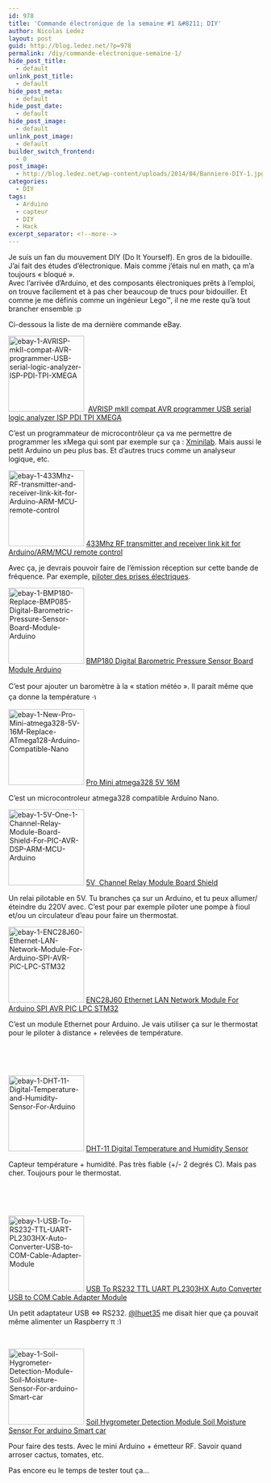 ```yaml
---
id: 978
title: 'Commande électronique de la semaine #1 &#8211; DIY'
author: Nicolas Ledez
layout: post
guid: http://blog.ledez.net/?p=978
permalink: /diy/commande-electronique-semaine-1/
hide_post_title:
  - default
unlink_post_title:
  - default
hide_post_meta:
  - default
hide_post_date:
  - default
hide_post_image:
  - default
unlink_post_image:
  - default
builder_switch_frontend:
  - 0
post_image:
  - http://blog.ledez.net/wp-content/uploads/2014/04/Banniere-DIY-1.jpg
categories:
  - DIY
tags:
  - Arduino
  - capteur
  - DIY
  - Hack
excerpt_separator: <!--more-->
---
```

Je suis un fan du mouvement DIY (Do It Yourself). En gros de la bidouille.  
J&rsquo;ai fait des études d&rsquo;électronique. Mais comme j&rsquo;étais nul en math, ça m&rsquo;a toujours &laquo;&nbsp;bloqué&nbsp;&raquo;.  
Avec l’arrivée d’Arduino, et des composants électroniques prêts à l’emploi, on trouve facilement et à pas cher beaucoup de trucs pour bidouiller. Et comme je me définis comme un ingénieur Lego™, il ne me reste qu&rsquo;à tout brancher ensemble :p

Ci-dessous la liste de ma dernière commande eBay.<!--more-->

[<img class="alignnone size-thumbnail wp-image-969" alt="ebay-1-AVRISP-mkII-compat-AVR-programmer-USB-serial-logic-analyzer-ISP-PDI-TPI-XMEGA" src="http://blog.ledez.net/wp-content/uploads/2014/04/ebay-1-AVRISP-mkII-compat-AVR-programmer-USB-serial-logic-analyzer-ISP-PDI-TPI-XMEGA-150x150.jpg" width="150" height="150" srcset="http://blog.ledez.net/wp-content/uploads/2014/04/ebay-1-AVRISP-mkII-compat-AVR-programmer-USB-serial-logic-analyzer-ISP-PDI-TPI-XMEGA-150x150.jpg 150w, http://blog.ledez.net/wp-content/uploads/2014/04/ebay-1-AVRISP-mkII-compat-AVR-programmer-USB-serial-logic-analyzer-ISP-PDI-TPI-XMEGA-300x300.jpg 300w, http://blog.ledez.net/wp-content/uploads/2014/04/ebay-1-AVRISP-mkII-compat-AVR-programmer-USB-serial-logic-analyzer-ISP-PDI-TPI-XMEGA.jpg 500w" sizes="(max-width: 150px) 100vw, 150px" />][1]  [AVRISP mkII compat AVR programmer USB serial logic analyzer ISP PDI TPI XMEGA][2]

C&rsquo;est un programmateur de microcontrôleur ça va me permettre de programmer les xMega qui sont par exemple sur ça : [Xminilab][3]. Mais aussi le petit Arduino un peu plus bas. Et d&rsquo;autres trucs comme un analyseur logique, etc.

[<img class="alignnone size-thumbnail wp-image-967" alt="ebay-1-433Mhz-RF-transmitter-and-receiver-link-kit-for-Arduino-ARM-MC​U-remote-control" src="http://blog.ledez.net/wp-content/uploads/2014/04/ebay-1-433Mhz-RF-transmitter-and-receiver-link-kit-for-Arduino-ARM-MC​U-remote-control-150x150.jpg" width="150" height="150" srcset="http://blog.ledez.net/wp-content/uploads/2014/04/ebay-1-433Mhz-RF-transmitter-and-receiver-link-kit-for-Arduino-ARM-MC​U-remote-control-150x150.jpg 150w, http://blog.ledez.net/wp-content/uploads/2014/04/ebay-1-433Mhz-RF-transmitter-and-receiver-link-kit-for-Arduino-ARM-MC​U-remote-control-300x300.jpg 300w" sizes="(max-width: 150px) 100vw, 150px" />][4] [433Mhz RF transmitter and receiver link kit for Arduino/ARM/MC​U remote control][5]

Avec ça, je devrais pouvoir faire de l&rsquo;émission réception sur cette bande de fréquence. Par exemple, [piloter des prises électriques][6].

[<img class="alignnone size-thumbnail wp-image-970" alt="ebay-1-BMP180-Replace-BMP085-Digital-Barometric-Pressure-Sensor-Board-Module-Arduino" src="http://blog.ledez.net/wp-content/uploads/2014/04/ebay-1-BMP180-Replace-BMP085-Digital-Barometric-Pressure-Sensor-Board-Module-Arduino-150x150.jpg" width="150" height="150" srcset="http://blog.ledez.net/wp-content/uploads/2014/04/ebay-1-BMP180-Replace-BMP085-Digital-Barometric-Pressure-Sensor-Board-Module-Arduino-150x150.jpg 150w, http://blog.ledez.net/wp-content/uploads/2014/04/ebay-1-BMP180-Replace-BMP085-Digital-Barometric-Pressure-Sensor-Board-Module-Arduino-300x300.jpg 300w, http://blog.ledez.net/wp-content/uploads/2014/04/ebay-1-BMP180-Replace-BMP085-Digital-Barometric-Pressure-Sensor-Board-Module-Arduino-1024x1024.jpg 1024w, http://blog.ledez.net/wp-content/uploads/2014/04/ebay-1-BMP180-Replace-BMP085-Digital-Barometric-Pressure-Sensor-Board-Module-Arduino.jpg 1600w" sizes="(max-width: 150px) 100vw, 150px" />][7] [BMP180 Digital Barometric Pressure Sensor Board Module Arduino][8]

<span style="line-height: 1.5em;">C&rsquo;est pour ajouter un baromètre à la &laquo;&nbsp;station météo&nbsp;&raquo;. Il parait même que ça donne la température <img src="https://blog.ledez.net/wp-includes/images/smilies/simple-smile.png" alt=":)" class="wp-smiley" style="height: 1em; max-height: 1em;" /></span>

[<img class="alignnone size-thumbnail wp-image-973" alt="ebay-1-New-Pro-Mini-atmega328-5V-16M-Replace-ATmega128-Arduino-Compatible-Nano" src="http://blog.ledez.net/wp-content/uploads/2014/04/ebay-1-New-Pro-Mini-atmega328-5V-16M-Replace-ATmega128-Arduino-Compatible-Nano-150x150.jpg" width="150" height="150" srcset="http://blog.ledez.net/wp-content/uploads/2014/04/ebay-1-New-Pro-Mini-atmega328-5V-16M-Replace-ATmega128-Arduino-Compatible-Nano-150x150.jpg 150w, http://blog.ledez.net/wp-content/uploads/2014/04/ebay-1-New-Pro-Mini-atmega328-5V-16M-Replace-ATmega128-Arduino-Compatible-Nano-300x300.jpg 300w, http://blog.ledez.net/wp-content/uploads/2014/04/ebay-1-New-Pro-Mini-atmega328-5V-16M-Replace-ATmega128-Arduino-Compatible-Nano.jpg 500w" sizes="(max-width: 150px) 100vw, 150px" />][9] [Pro Mini atmega328 5V 16M][10]

C&rsquo;est un microcontroleur atmega328 compatible Arduino Nano.

[<img class="alignnone size-thumbnail wp-image-966" alt="ebay-1-5V-One-1-Channel-Relay-Module-Board-Shield-For-PIC-AVR-DSP-ARM-MCU-Arduino" src="http://blog.ledez.net/wp-content/uploads/2014/04/ebay-1-5V-One-1-Channel-Relay-Module-Board-Shield-For-PIC-AVR-DSP-ARM-MCU-Arduino-150x150.jpg" width="150" height="150" srcset="http://blog.ledez.net/wp-content/uploads/2014/04/ebay-1-5V-One-1-Channel-Relay-Module-Board-Shield-For-PIC-AVR-DSP-ARM-MCU-Arduino-150x150.jpg 150w, http://blog.ledez.net/wp-content/uploads/2014/04/ebay-1-5V-One-1-Channel-Relay-Module-Board-Shield-For-PIC-AVR-DSP-ARM-MCU-Arduino-300x300.jpg 300w, http://blog.ledez.net/wp-content/uploads/2014/04/ebay-1-5V-One-1-Channel-Relay-Module-Board-Shield-For-PIC-AVR-DSP-ARM-MCU-Arduino.jpg 500w" sizes="(max-width: 150px) 100vw, 150px" />][11] [5V  Channel Relay Module Board Shield][12]

Un relai pilotable en 5V. Tu branches ça sur un Arduino, et tu peux allumer/éteindre du 220V avec. C&rsquo;est pour par exemple piloter une pompe à fioul et/ou un circulateur d&rsquo;eau pour faire un thermostat.

[<img class="alignnone size-thumbnail wp-image-972" alt="ebay-1-ENC28J60-Ethernet-LAN-Network-Module-For-Arduino-SPI-AVR-PIC-LPC-STM32" src="http://blog.ledez.net/wp-content/uploads/2014/04/ebay-1-ENC28J60-Ethernet-LAN-Network-Module-For-Arduino-SPI-AVR-PIC-LPC-STM32-150x150.jpg" width="150" height="150" srcset="http://blog.ledez.net/wp-content/uploads/2014/04/ebay-1-ENC28J60-Ethernet-LAN-Network-Module-For-Arduino-SPI-AVR-PIC-LPC-STM32-150x150.jpg 150w, http://blog.ledez.net/wp-content/uploads/2014/04/ebay-1-ENC28J60-Ethernet-LAN-Network-Module-For-Arduino-SPI-AVR-PIC-LPC-STM32-300x300.jpg 300w, http://blog.ledez.net/wp-content/uploads/2014/04/ebay-1-ENC28J60-Ethernet-LAN-Network-Module-For-Arduino-SPI-AVR-PIC-LPC-STM32.jpg 500w" sizes="(max-width: 150px) 100vw, 150px" />][13] [ENC28J60 Ethernet LAN Network Module For Arduino SPI AVR PIC LPC STM32][14]

C&rsquo;est un module Ethernet pour Arduino. Je vais utiliser ça sur le thermostat pour le piloter à distance + relevées de température.

&nbsp;

&nbsp;

[<img class="alignnone size-thumbnail wp-image-971" alt="ebay-1-DHT-11-Digital-Temperature-and-Humidity-Sensor-For-Arduino" src="http://blog.ledez.net/wp-content/uploads/2014/04/ebay-1-DHT-11-Digital-Temperature-and-Humidity-Sensor-For-Arduino-150x150.jpg" width="150" height="150" srcset="http://blog.ledez.net/wp-content/uploads/2014/04/ebay-1-DHT-11-Digital-Temperature-and-Humidity-Sensor-For-Arduino-150x150.jpg 150w, http://blog.ledez.net/wp-content/uploads/2014/04/ebay-1-DHT-11-Digital-Temperature-and-Humidity-Sensor-For-Arduino-300x300.jpg 300w, http://blog.ledez.net/wp-content/uploads/2014/04/ebay-1-DHT-11-Digital-Temperature-and-Humidity-Sensor-For-Arduino-1024x1024.jpg 1024w, http://blog.ledez.net/wp-content/uploads/2014/04/ebay-1-DHT-11-Digital-Temperature-and-Humidity-Sensor-For-Arduino.jpg 1600w" sizes="(max-width: 150px) 100vw, 150px" />][15] [DHT-11 Digital Temperature and Humidity Sensor][16]

Capteur température + humidité. Pas très fiable (+/- 2 degrés C). Mais pas cher. Toujours pour le thermostat.

&nbsp;

&nbsp;

[<img class="alignnone size-thumbnail wp-image-977" alt="ebay-1-USB-To-RS232-TTL-UART-PL2303HX-Auto-Converter-USB-to-COM-Cable-Adapter-Module" src="http://blog.ledez.net/wp-content/uploads/2014/04/ebay-1-USB-To-RS232-TTL-UART-PL2303HX-Auto-Converter-USB-to-COM-Cable-Adapter-Module-150x150.jpg" width="150" height="150" srcset="http://blog.ledez.net/wp-content/uploads/2014/04/ebay-1-USB-To-RS232-TTL-UART-PL2303HX-Auto-Converter-USB-to-COM-Cable-Adapter-Module-150x150.jpg 150w, http://blog.ledez.net/wp-content/uploads/2014/04/ebay-1-USB-To-RS232-TTL-UART-PL2303HX-Auto-Converter-USB-to-COM-Cable-Adapter-Module-300x300.jpg 300w, http://blog.ledez.net/wp-content/uploads/2014/04/ebay-1-USB-To-RS232-TTL-UART-PL2303HX-Auto-Converter-USB-to-COM-Cable-Adapter-Module.jpg 500w" sizes="(max-width: 150px) 100vw, 150px" />][17] [USB To RS232 TTL UART PL2303HX Auto Converter USB to COM Cable Adapter Module][18]

Un petit adaptateur USB <=> RS232. [@lhuet35][19] me disait hier que ça pouvait même alimenter un Raspberry π <img src="https://blog.ledez.net/wp-includes/images/smilies/simple-smile.png" alt=":)" class="wp-smiley" style="height: 1em; max-height: 1em;" />

&nbsp;

[<img class="alignnone size-thumbnail wp-image-976" alt="ebay-1-Soil-Hygrometer-Detection-Module-Soil-Moisture-Sensor-For-arduino-Smart-car" src="http://blog.ledez.net/wp-content/uploads/2014/04/ebay-1-Soil-Hygrometer-Detection-Module-Soil-Moisture-Sensor-For-arduino-Smart-car-150x150.jpg" width="150" height="150" srcset="http://blog.ledez.net/wp-content/uploads/2014/04/ebay-1-Soil-Hygrometer-Detection-Module-Soil-Moisture-Sensor-For-arduino-Smart-car-150x150.jpg 150w, http://blog.ledez.net/wp-content/uploads/2014/04/ebay-1-Soil-Hygrometer-Detection-Module-Soil-Moisture-Sensor-For-arduino-Smart-car-300x300.jpg 300w, http://blog.ledez.net/wp-content/uploads/2014/04/ebay-1-Soil-Hygrometer-Detection-Module-Soil-Moisture-Sensor-For-arduino-Smart-car.jpg 500w" sizes="(max-width: 150px) 100vw, 150px" />][20] [Soil Hygrometer Detection Module Soil Moisture Sensor For arduino Smart car][21]

Pour faire des tests. Avec le mini Arduino + émetteur RF. Savoir quand arroser cactus, tomates, etc.

Pas encore eu le temps de tester tout ça&#8230;

 [1]: http://blog.ledez.net/wp-content/uploads/2014/04/ebay-1-AVRISP-mkII-compat-AVR-programmer-USB-serial-logic-analyzer-ISP-PDI-TPI-XMEGA.jpg
 [2]: http://www.ebay.com/itm/-/130957221330 "AVRISP mkII compat AVR programmer USB serial logic analyzer ISP PDI TPI XMEGA"
 [3]: http://www.gabotronics.com/development-boards/xmega-xminilab.htm
 [4]: http://blog.ledez.net/wp-content/uploads/2014/04/ebay-1-433Mhz-RF-transmitter-and-receiver-link-kit-for-Arduino-ARM-MC​U-remote-control.jpg
 [5]: http://www.ebay.com/itm/-/180929057924 "RF 433Mhz"
 [6]: http://electroinfoperso.blogspot.fr/2013/05/raspberrypi-commander-des-prises-de.html
 [7]: http://blog.ledez.net/wp-content/uploads/2014/04/ebay-1-BMP180-Replace-BMP085-Digital-Barometric-Pressure-Sensor-Board-Module-Arduino.jpg
 [8]: http://www.ebay.com/itm/-/200915895472
 [9]: http://blog.ledez.net/wp-content/uploads/2014/04/ebay-1-New-Pro-Mini-atmega328-5V-16M-Replace-ATmega128-Arduino-Compatible-Nano.jpg
 [10]: http://www.ebay.com/itm/-/200957063666 "Arduino Mini compatible"
 [11]: http://blog.ledez.net/wp-content/uploads/2014/04/ebay-1-5V-One-1-Channel-Relay-Module-Board-Shield-For-PIC-AVR-DSP-ARM-MCU-Arduino.jpg
 [12]: http://www.ebay.com/itm/-/310566336050 "Relai 5V"
 [13]: http://blog.ledez.net/wp-content/uploads/2014/04/ebay-1-ENC28J60-Ethernet-LAN-Network-Module-For-Arduino-SPI-AVR-PIC-LPC-STM32.jpg
 [14]: http://www.ebay.com/itm/-/310670027142
 [15]: http://blog.ledez.net/wp-content/uploads/2014/04/ebay-1-DHT-11-Digital-Temperature-and-Humidity-Sensor-For-Arduino.jpg
 [16]: http://www.ebay.com/itm/-/310670531620 "DHT 11"
 [17]: http://blog.ledez.net/wp-content/uploads/2014/04/ebay-1-USB-To-RS232-TTL-UART-PL2303HX-Auto-Converter-USB-to-COM-Cable-Adapter-Module.jpg
 [18]: http://www.ebay.com/itm/-/310676792112 "USB/RS232"
 [19]: https://twitter.com/lhuet35/ "lhuet35 sur Twitter"
 [20]: http://blog.ledez.net/wp-content/uploads/2014/04/ebay-1-Soil-Hygrometer-Detection-Module-Soil-Moisture-Sensor-For-arduino-Smart-car.jpg
 [21]: http://www.ebay.com/itm/-/400364471802 "Capteur humidité"
